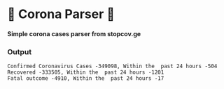 # 🦠 Corona Parser 🦠
#### Simple corona cases parser from stopcov.ge

### Output
```
Confirmed Coronavirus Cases -349098, Within the  past 24 hours -504
Recovered -333505, Within the  past 24 hours -1201
Fatal outcome -4910, Within the  past 24 hours -17
```

